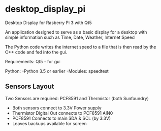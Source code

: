# desktop_display_pi

Desktop Display for Rasberry Pi 3 with Qt5

An application designed to serve as a basic display for a desktop
with simple information such as Time, Date, Weather, Internet Speed

The Python code writes the internet speed to a file that is then read by the
C++ code and fed into the gui.

Requirements:
    Qt5 - for gui

Python:
    -Python 3.5 or earlier
    -Modules: speedtest

## Sensors Layout

Two Sensors are required: PCF8591 and Thermistor (both Sunfoundry)

* Both sensors connect to 3.3V Power supply
* Thermistor Digital Out connects to PCF8591 AIN0
* PCF8591 Connects to main SDA & SCL (by 3.3V)
* Leaves backups available for screen